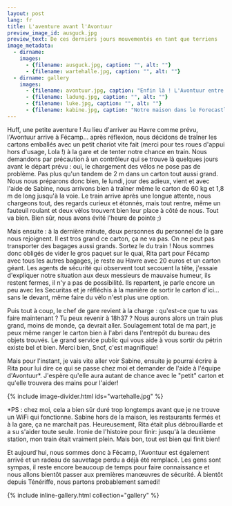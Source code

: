 ```yaml
---
layout: post
lang: fr
title: L'aventure avant l'Avontuur
preview_image_id: ausguck.jpg
preview_text: De ces derniers jours mouvementés en tant que terriens
image_metadata:
  - dirname:
    images:
      - {filename: ausguck.jpg, caption: "", alt: ""}
      - {filename: wartehalle.jpg, caption: "", alt: ""}
  - dirname: gallery
    images:
      - {filename: avontuur.jpg, caption: "Enfin là ! L'Avontuur entre dans le port sécurisé par un temps magnifique.", alt: ""}
      - {filename: ladung.jpg, caption: "", alt: ""}
      - {filename: luke.jpg, caption: "", alt: ""}
      - {filename: kabine.jpg, caption: "Notre maison dans le Forecastle (avec l'aimable autorisation de l'équipe devant le mât)", alt: ""}
---
```


Huff, une petite aventure ! Au lieu d'arriver au Havre comme prévu, l'Avontuur arrive à Fécamp... après réflexion, nous décidons de traîner les cartons emballés avec un petit chariot vite fait (merci pour tes roues d'appui hors d'usage, Lola !) à la gare et de tenter notre chance en train. Nous demandons par précaution à un contrôleur qui se trouve là quelques jours avant le départ prévu : oui, le chargement des vélos ne pose pas de problème. Pas plus qu'un tandem de 2 m dans un carton tout aussi grand. Nous nous préparons donc bien, le lundi, jour des adieux, vient et avec l'aide de Sabine, nous arrivons bien à traîner même le carton de 60 kg et 1,8 m de long jusqu'à la voie. Le train arrive après une longue attente, nous chargeons tout, des regards curieux et étonnés, mais tout rentre, même un fauteuil roulant et deux vélos trouvent bien leur place à côté de nous. Tout va bien. Bien sûr, nous avons évité l'heure de pointe ;)

Mais ensuite : à la dernière minute, deux personnes du personnel de la gare nous rejoignent. Il est tros grand ce carton, ça ne va pas. On ne peut pas transporter des bagages aussi grands. Sortez le du train ! Nous sommes donc obligés de vider le gros paquet sur le quai, Rita part pour Fécamp avec tous les autres bagages, je reste au Havre avec 20 euros et un carton géant. Les agents de sécurité qui observent tout secouent la tête, j'essaie d'expliquer notre situation aux deux messieurs de mauvaise humeur, ils restent fermes, il n'y a pas de possibilité. Ils repartent, je parle encore un peu avec les Securitas et je réfléchis à la manière de sortir le carton d'ici... sans le devant, même faire du vélo n'est plus une option.

Puis tout à coup, le chef de gare revient à la charge : qu'est-ce que tu vas faire maintenant ? Tu peux revenir à 18h37 ? Nous aurons alors un train plus grand, moins de monde, ça devrait aller. Soulagement total de ma part, je peux même ranger le carton bien à l'abri dans l'entrepôt du bureau des objets trouvés. Le grand service public qui vous aide à vous sortir du pétrin existe bel et bien. Merci bien, Sncf, c'est magnifique!


Mais pour l'instant, je vais vite aller voir Sabine, ensuite je pourrai écrire à Rita pour lui dire ce qui se passe chez moi et demander de l'aide à l'équipe d'Avontuur*. J'espère qu'elle aura autant de chance avec le "petit" carton et qu'elle trouvera des mains pour l'aider!

{% include image-divider.html ids="wartehalle.jpg" %}

*PS : chez moi, cela a bien sûr duré trop longtemps avant que je ne trouve un WiFi qui fonctionne. Sabine hors de la maison, les restaurants fermés et à la gare, ça ne marchait pas. Heureusement, Rita était plus débrouillarde et a su s'aider toute seule. Ironie de l'histoire pour finir: jusqu'à la deuxième station, mon train était vraiment plein. Mais bon, tout est bien qui finit bien!

Et aujourd'hui, nous sommes donc à Fécamp, l'Avontuur est également arrivé et un radeau de sauvetage perdu a déjà été remplacé. Les gens sont sympas, il reste encore beaucoup de temps pour faire connaissance et nous allons bientôt passer aux premières manœuvres de sécurité. À bientôt depuis Ténériffe, nous partons probablement samedi!

{% include inline-gallery.html collection="gallery" %}
